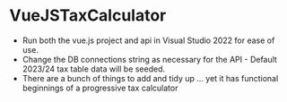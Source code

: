 # VueJSTaxCalculator

* Run both the vue.js project and api in Visual Studio 2022 for ease of use.
* Change the DB connections string as necessary for the API - Default 2023/24 tax table data will be seeded.
* There are a bunch of things to add and tidy up ... yet it has functional beginnings of a progressive tax calculator
